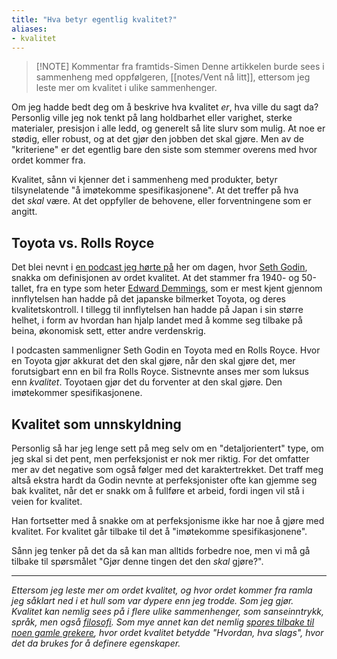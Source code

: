 ```yaml
---
title: "Hva betyr egentlig kvalitet?"
aliases:
- kvalitet
---
```


> [!NOTE] Kommentar fra framtids-Simen
> Denne artikkelen burde sees i sammenheng med oppfølgeren, [[notes/Vent nå litt]], ettersom jeg leste mer om kvalitet i ulike sammenhenger.

Om jeg hadde bedt deg om å beskrive hva kvalitet _er_, hva ville du sagt da? Personlig ville jeg nok tenkt på lang holdbarhet eller varighet, sterke materialer, presisjon i alle ledd, og generelt så lite slurv som mulig. At noe er stødig, eller robust, og at det gjør den jobben det skal gjøre. Men av de "kriteriene" er det egentlig bare den siste som stemmer overens med hvor ordet kommer fra.

Kvalitet, sånn vi kjenner det i sammenheng med produkter, betyr tilsynelatende "å imøtekomme spesifikasjonene". At det treffer på hva det _skal_ være. At det oppfyller de behovene, eller forventningene som er angitt.

## Toyota vs. Rolls Royce

Det blei nevnt i [en podcast jeg hørte på](https://open.spotify.com/episode/5tdzZ1yUZMDiz2hulYsCD2?si=n5Bi3BcBRTe4wSFY9-7Llg&t=578&context=spotify%3Ashow%3A5qSUyCrk9KR69lEiXbjwXM&ref=simen-skriver) her om dagen, hvor [Seth Godin](https://seths.blog/?ref=simen-skriver), snakka om definisjonen av ordet kvalitet. At det stammer fra 1940- og 50-tallet, fra en type som heter [Edward Demmings](https://www.creativesafetysupply.com/articles/william-edwards-deming-the-father-of-quality-management/?ref=simen-skriver), som er mest kjent gjennom innflytelsen han hadde på det japanske bilmerket Toyota, og deres kvalitetskontroll. I tillegg til innflytelsen han hadde på Japan i sin større helhet, i form av hvordan han hjalp landet med å komme seg tilbake på beina, økonomisk sett, etter andre verdenskrig.

I podcasten sammenligner Seth Godin en Toyota med en Rolls Royce. Hvor en Toyota gjør akkurat det den skal gjøre, når den skal gjøre det, mer forutsigbart enn en bil fra Rolls Royce. Sistnevnte anses mer som luksus enn _kvalitet_. Toyotaen gjør det du forventer at den skal gjøre. Den imøtekommer spesifikasjonene.

## Kvalitet som unnskyldning

Personlig så har jeg lenge sett på meg selv om en "detaljorientert" type, om jeg skal si det pent, men perfeksjonist er nok mer riktig. For det omfatter mer av det negative som også følger med det karaktertrekket. Det traff meg altså ekstra hardt da Godin nevnte at perfeksjonister ofte kan gjemme seg bak kvalitet, når det er snakk om å fullføre et arbeid, fordi ingen vil stå i veien for kvalitet.

Han fortsetter med å snakke om at perfeksjonisme ikke har noe å gjøre med kvalitet. For kvalitet går tilbake til det å "imøtekomme spesifikasjonene".

Sånn jeg tenker på det da så kan man alltids forbedre noe, men vi må gå tilbake til spørsmålet "Gjør denne tingen det den _skal_ gjøre?".

---

_Ettersom jeg leste mer om ordet kvalitet, og hvor ordet kommer fra ramla jeg såklart ned i et hull som var dypere enn jeg trodde. Som jeg gjør. Kvalitet kan nemlig sees på i flere ulike sammenhenger, som sanseinntrykk, språk, men også [filosofi](https://snl.no/kvalitet_-_filosofi?ref=simen-skriver). Som mye annet kan det nemlig [spores tilbake til noen gamle grekere](https://en.wiktionary.org/wiki/quality?ref=simen-skriver), hvor ordet kvalitet betydde "Hvordan, hva slags",_ _hvor det da brukes for å definere egenskaper._